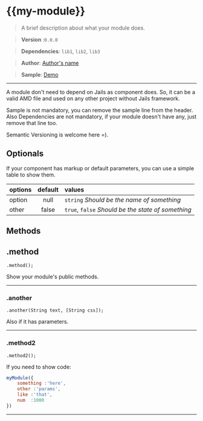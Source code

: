 # {{my-module}}

>A brief description about what your module does.

>**Version** :`0.0.0`

>**Dependencies**: `lib1`, `lib2`, `lib3`

>**Author**: [Author's name](http://link-to-find-me)

>**Sample**: [Demo](//rawgit.com/jails-org/Modules/master/my-module/sample/index.htm)


---

A module don't need to depend on Jails as component does. So, it can be a valid AMD file and used on any other project
without Jails framework.

Sample is not mandatory, you can remove the sample line from the header.
Also Dependencies are not mandatory, if your module doesn't have any, just remove that line too.

Semantic Versioning is welcome here =).

## Optionals

If your component has markup or default parameters, you can use a simple table to show them.

| options       |     default      |        values
|:--------------|:----------------:|:-----------------
| option   |    null          |  `string` *Should be the name of something*
| other    |    false         |  `true`, `false` *Should be the state of something*


## Methods

## .method
    .method();

Show your module's public methods.

---

### .another
    .another(String text, [String css]);

Also if it has parameters.

---

### .method2
    .method2();

If you need to show code:

```js
myModule({
    something :'here',
    other :'params',
    like :'that',
    num  :1000
})
```

---
